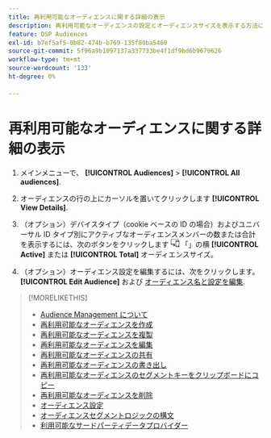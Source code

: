 ```yaml
---
title: 再利用可能なオーディエンスに関する詳細の表示
description: 再利用可能なオーディエンスの設定とオーディエンスサイズを表示する方法について説明します。
feature: DSP Audiences
exl-id: b7ef5af5-0b82-474b-b769-135f80ba5460
source-git-commit: 5f96a9b1097137a337733be4f1df9bd6b9670626
workflow-type: tm+mt
source-wordcount: '133'
ht-degree: 0%

---
```


# 再利用可能なオーディエンスに関する詳細の表示

1. メインメニューで、 **[!UICONTROL Audiences]** > **[!UICONTROL All audiences]**.

1. オーディエンスの行の上にカーソルを置いてクリックします **[!UICONTROL View Details]**.

1. （オプション）デバイスタイプ（cookie ベースの ID の場合）およびユニバーサル ID タイプ別にアクティブなオーディエンスメンバーの数または合計を表示するには、次のボタンをクリックします ![医療機器の分類](/help/dsp/assets/device-breakdown.png) 「」の横 **[!UICONTROL Active]** または **[!UICONTROL Total]** オーディエンスサイズ。

1. （オプション）オーディエンス設定を編集するには、次をクリックします。 **[!UICONTROL Edit Audience]** および [オーディエンス名と設定を編集](reusable-audience-edit.md).

>[!MORELIKETHIS]
>
>* [Audience Management について](audience-about.md)
>* [再利用可能なオーディエンスを作成](reusable-audience-create.md)
>* [再利用可能なオーディエンスを複製](reusable-audience-duplicate.md)
>* [再利用可能なオーディエンスを編集](reusable-audience-edit.md)
>* [再利用可能なオーディエンスの共有](reusable-audience-share.md)
>* [再利用可能なオーディエンスの書き出し](reusable-audience-export.md)
>* [再利用可能なオーディエンスのセグメントキーをクリップボードにコピー](reusable-audience-clipboard.md)
>* [再利用可能なオーディエンスを削除](reusable-audience-delete.md)
>* [オーディエンス設定](audience-settings.md)
>* [オーディエンスセグメントロジックの構文](audience-segment-logic-syntax.md)
>* [利用可能なサードパーティデータプロバイダー](third-party-data-providers.md)
